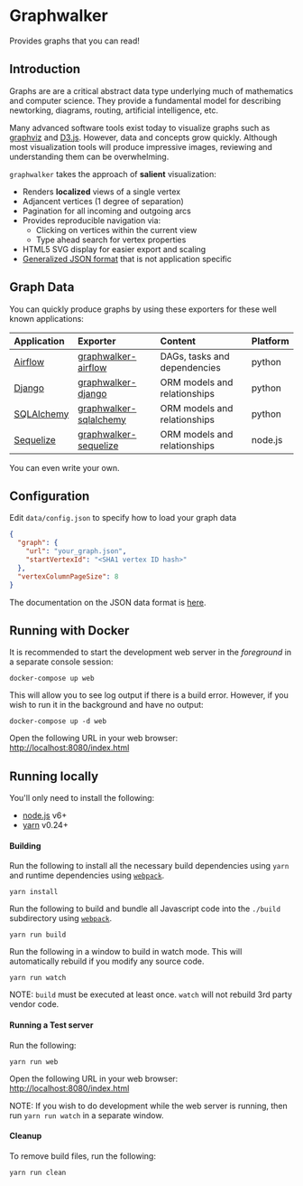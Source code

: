 # Graphwalker

Provides graphs that you can read!

## Introduction

Graphs are are a critical abstract data type underlying much of mathematics and computer science.  They provide
a fundamental model for describing newtorking, diagrams, routing, artificial intelligence, etc.

Many advanced software tools exist today to visualize graphs such as [graphviz](http://www.graphviz.org/) and [D3.js](http://d3js.org/).  However,
data and concepts grow quickly.  Although most visualization tools will produce impressive images, reviewing and understanding
them can be overwhelming.

`graphwalker` takes the approach of **salient** visualization:
* Renders **localized** views of a single vertex
* Adjancent vertices (1 degree of separation)
* Pagination for all incoming and outgoing arcs
* Provides reproducible navigation via:
    * Clicking on vertices within the current view
    * Type ahead search for vertex properties
* HTML5 SVG display for easier export and scaling
* [Generalized JSON format](./docs/data_format.md) that is not application specific

## Graph Data

You can quickly produce graphs by using these exporters for these well known applications:

|Application|Exporter|Content|Platform|
|:----------|:-------|:------|:-------|
|[Airflow](https://airflow.incubator.apache.org/)|[graphwalker-airflow](https://github.com/bijanvakili/graphwalker-airflow)|DAGs, tasks and dependencies|python|
|[Django](https://www.djangoproject.com/)|[graphwalker-django](https://github.com/bijanvakili/graphwalker-django)|ORM models and relationships|python|
|[SQLAlchemy](https://www.sqlalchemy.org/)|[graphwalker-sqlalchemy](https://github.com/bijanvakili/graphwalker-sqlalchemy)|ORM models and relationships|python|
|[Sequelize](http://docs.sequelizejs.com/)|[graphwalker-sequelize](https://github.com/bijanvakili/graphwalker-sequelize)|ORM models and relationships|node.js|

You can even write your own.

## Configuration

Edit `data/config.json` to specify how to load your graph data

```json
{
  "graph": {
    "url": "your_graph.json",
    "startVertexId": "<SHA1 vertex ID hash>"
  },
  "vertexColumnPageSize": 8
}
```

The documentation on the JSON data format is [here](./docs/data_format.md).

## Running with Docker

It is recommended to start the development web server in the _foreground_ in a separate console session:

    docker-compose up web

This will allow you to see log output if there is a build error.  However, if you wish to run it in the background
and have no output:

    docker-compose up -d web

Open the following URL in your web browser: [http://localhost:8080/index.html](http://localhost:8080/index.html)

## Running locally

You'll only need to install the following:

- [node.js](https://nodejs.org/) v6+
- [yarn](https://yarnpkg.com/en/) v0.24+

#### Building

Run the following to install all the necessary build dependencies using `yarn` and runtime dependencies using [```webpack```](https://webpack.github.io/).

    yarn install

Run the following to build and bundle all Javascript code into the ```./build``` subdirectory using [```webpack```](https://webpack.github.io/).

    yarn run build

Run the following in a window to build in watch mode.  This will automatically rebuild if you modify any source code.

    yarn run watch

NOTE: `build` must be executed at least once.  `watch` will not rebuild 3rd party vendor code.

#### Running a Test server

Run the following:

    yarn run web

Open the following URL in your web browser: [http://localhost:8080/index.html](http://localhost:8080/index.html)

NOTE: If you wish to do development while the web server is running, then run `yarn run watch` in a separate window.

#### Cleanup

To remove build files, run the following:

    yarn run clean
